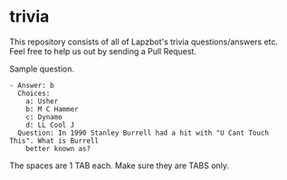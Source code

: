 # trivia
This repository consists of all of Lapzbot's trivia questions/answers etc. Feel free to help us out by sending a Pull Request.

Sample question.
```
- Answer: b
  Choices:
    a: Usher
    b: M C Hammer
    c: Dynamo
    d: LL Cool J
  Question: In 1990 Stanley Burrell had a hit with "U Cant Touch This". What is Burrell
    better known as?
```
The spaces are 1 TAB each. Make sure they are TABS only.
